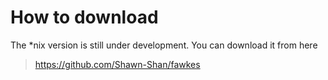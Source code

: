 # How to download

The *nix version is still under development. You can download it from here 

> https://github.com/Shawn-Shan/fawkes 

